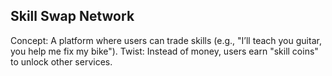 ## Skill Swap Network
Concept: A platform where users can trade skills (e.g., "I’ll teach you guitar, you help me fix my bike").
Twist: Instead of money, users earn "skill coins" to unlock other services.
